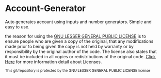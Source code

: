# Account-Generator
Auto generates account using inputs and number generators. Simple and easy to use.


the reason for using the [GNU LESSER GENERAL PUBLIC LICENSE](https://choosealicense.com/licenses/lgpl-3.0/) is to ensure people who are given a copy of the original, that any modifications made prior to being given the copy is not held by warranty or by responsibility by the original author of the code. The license also states that it must be included in all copies or redistributions of the original code. [Click Here](https://choosealicense.com/licenses/) for more information detail about Licenses.

<sup> This git/repository is protected by the GNU LESSER GENERAL PUBLIC LICENSE license </sup>

